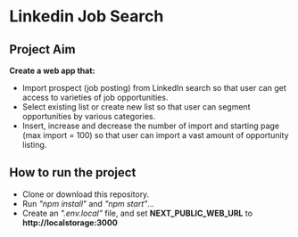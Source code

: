 # Linkedin Job Search

## Project Aim

**Create a web app that:**

-   Import prospect (job posting) from LinkedIn search so that user can get access to varieties of job opportunities.
-   Select existing list or create new list so that user can segment opportunities by various categories.
-   Insert, increase and decrease the number of import and starting page (max import = 100) so that user can import a vast amount of opportunity listing.

## How to run the project

-   Clone or download this repository.
-   Run _"npm install"_ and _"npm start"_...
-   Create an _".env.local"_ file, and set **NEXT_PUBLIC_WEB_URL** to **http://localstorage:3000**

